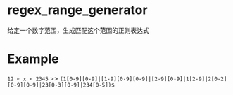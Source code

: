 # regex_range_generator
给定一个数字范围，生成匹配这个范围的正则表达式

# Example
`12 < x < 2345` >> `(1[0-9][0-9]|[1-9][0-9][0-9]|[2-9][0-9]|1[2-9]|2[0-2][0-9][0-9]|23[0-3][0-9]|234[0-5])$`
